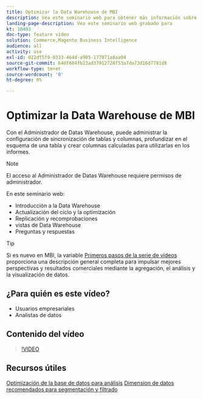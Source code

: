 ```yaml
---
title: Optimizar la Data Warehouse de MBI
description: Vea este seminario web para obtener más información sobre el Administrador de Datas Warehouse.
landing-page-description: Vea este seminario web grabado para
kt: 10403
doc-type: feature video
solution: Commerce,Magento Business Intelligence
audience: all
activity: use
exl-id: 022df5f9-0333-464d-a985-177071a8aa04
source-git-commit: 64df684fb23ad37912728f53a7da73d16d7781d8
workflow-type: tm+mt
source-wordcount: '0'
ht-degree: 0%

---
```


# Optimizar la Data Warehouse de MBI

Con el Administrador de Datas Warehouse, puede administrar la configuración de sincronización de tablas y columnas, profundizar en el esquema de una tabla y crear columnas calculadas para utilizarlas en los informes.

>[!NOTE]
>
>El acceso al Administrador de Datas Warehouse requiere permisos de administrador.

En este seminario web:

- Introducción a la Data Warehouse
- Actualización del ciclo y la optimización
- Replicación y recomprobaciones
- vistas de Data Warehouse
- Preguntas y respuestas

>[!TIP]
>
>Si es nuevo en MBI, la variable [Primeros pasos de la serie de vídeos](./../1-overview.md) proporciona una descripción general completa para impulsar mejores perspectivas y resultados comerciales mediante la agregación, el análisis y la visualización de datos.

## ¿Para quién es este vídeo?

- Usuarios empresariales
- Analistas de datos

## Contenido del vídeo

>[!VIDEO](https://video.tv.adobe.com/v/342408?quality=12&learn=on)

## Recursos útiles

[Optimización de la base de datos para análisis](https://docs.magento.com/mbi/best-practices/opt-db-analysis.html)
[Dimension de datos recomendados para segmentación y filtrado](https://docs.magento.com/mbi/best-practices/segment-filter.html)
